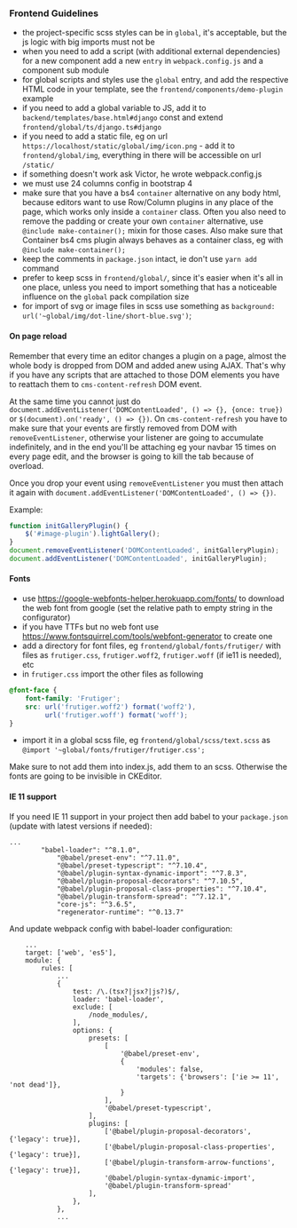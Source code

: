 ### Frontend Guidelines

- the project-specific scss styles can be in `global`, it's acceptable, but the js logic with big imports must not be
- when you need to add a script (with additional external dependencies) for a new component add a new `entry` in `webpack.config.js` and a component sub module
- for global scripts and styles use the `global` entry, and add the respective HTML code in your template, see the `frontend/components/demo-plugin` example
- if you need to add a global variable to JS, add it to `backend/templates/base.html#django` const and extend `frontend/global/ts/django.ts#django`
- if you need to add a static file, eg on url `https://localhost/static/global/img/icon.png` - add it to `frontend/global/img`, everything in there will be accessible on url `/static/`
- if something doesn't work ask Victor, he wrote webpack.config.js
- we must use 24 columns config in bootstrap 4
- make sure that you have a bs4 `container` alternative on any body html, because editors want to use Row/Column plugins in any place of the page, which works only inside a `container` class. Often you also need to remove the padding or create your own `container` alternative, use `@include make-container();` mixin for those cases. Also make sure that Container bs4 cms plugin always behaves as a container class, eg with `@include make-container();`
- keep the comments in `package.json` intact, ie don't use `yarn add` command
- prefer to keep scss in `frontend/global/`, since it's easier when it's all in one place, unless you need to import something that has a noticeable influence on the `global` pack compilation size
- for import of svg or image files in scss use something as `background: url('~global/img/dot-line/short-blue.svg')`;

#### On page reload

Remember that every time an editor changes a plugin on a page, almost the whole body is dropped from DOM and added anew using AJAX. That's why if you have any scripts that are attached to those DOM elements you have to reattach them to `cms-content-refresh` DOM event.

At the same time you cannot just do `document.addEventListener('DOMContentLoaded', () => {}, {once: true})` or `$(document).on('ready', () => {})`. On `cms-content-refresh` you have to make sure that your events are firstly removed from DOM with `removeEventListener`, otherwise your listener are going to accumulate indefinitely, and in the end you'll be attaching eg your navbar 15 times on every page edit, and the browser is going to kill the tab because of overload.

Once you drop your event using `removeEventListener` you must then attach it again with `document.addEventListener('DOMContentLoaded', () => {})`.

Example:
```javascript
function initGalleryPlugin() {
    $('#image-plugin').lightGallery();
}
document.removeEventListener('DOMContentLoaded', initGalleryPlugin);
document.addEventListener('DOMContentLoaded', initGalleryPlugin);
```

#### Fonts

- use https://google-webfonts-helper.herokuapp.com/fonts/ to download the web font from google (set the relative path to empty string in the configurator)
- if you have TTFs but no web font use https://www.fontsquirrel.com/tools/webfont-generator to create one
- add a directory for font files, eg `frontend/global/fonts/frutiger/` with files as `frutiger.css`, `frutiger.woff2`, `frutiger.woff` (if ie11 is needed), etc
- in `frutiger.css` import the other files as following
```css
@font-face {
    font-family: 'Frutiger';
    src: url('frutiger.woff2') format('woff2'),
         url('frutiger.woff') format('woff');
}
```
- import it in a global scss file, eg `frontend/global/scss/text.scss` as `@import '~global/fonts/frutiger/frutiger.css';`

Make sure to not add them into index.js, add them to an scss. Otherwise the fonts are going to be invisible in CKEditor.

#### IE 11 support
If you need IE 11 support in your project then add babel to your `package.json` (update with latest versions if needed): 
```
...
        "babel-loader": "^8.1.0",
            "@babel/preset-env": "^7.11.0",
            "@babel/preset-typescript": "^7.10.4",
            "@babel/plugin-syntax-dynamic-import": "^7.8.3",
            "@babel/plugin-proposal-decorators": "^7.10.5",
            "@babel/plugin-proposal-class-properties": "^7.10.4",
            "@babel/plugin-transform-spread": "^7.12.1",
            "core-js": "^3.6.5",
            "regenerator-runtime": "^0.13.7"
```
And update webpack config with babel-loader configuration:
```
    ...
    target: ['web', 'es5'],
    module: {
        rules: [
            ...
            {
                test: /\.(tsx?|jsx?|js?)$/,
                loader: 'babel-loader',
                exclude: [
                    /node_modules/,
                ],
                options: {
                    presets: [
                        [
                            '@babel/preset-env',
                            {
                                'modules': false,
                                'targets': {'browsers': ['ie >= 11', 'not dead']},
                            }
                        ],
                        '@babel/preset-typescript',
                    ],
                    plugins: [
                        ['@babel/plugin-proposal-decorators', {'legacy': true}],
                        ['@babel/plugin-proposal-class-properties', {'legacy': true}],
                        ['@babel/plugin-transform-arrow-functions', {'legacy': true}],
                        '@babel/plugin-syntax-dynamic-import',
                        '@babel/plugin-transform-spread'
                    ],
                },
            },
            ...
```
